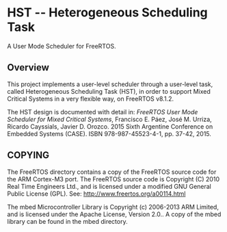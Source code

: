 # HST -- Heterogeneous Scheduling Task
A User Mode Scheduler for FreeRTOS.

## Overview
This project implements a user-level scheduler through a user-level task, called Heterogeneous Scheduling Task (HST), in order to support Mixed Critical Systems in a very flexible way, on FreeRTOS v8.1.2.

The HST design is documented with detail in: *FreeRTOS User Mode Scheduler for Mixed Critical Systems*, Francisco E. Páez, José M. Urriza, Ricardo Cayssials, Javier D. Orozco. 2015 Sixth Argentine Conference on Embedded Systems (CASE). ISBN 978-987-45523-4-1, pp. 37-42, 2015.

## COPYING
The FreeRTOS directory contains a copy of the FreeRTOS source code for the ARM Cortex-M3 port.
The FreeRTOS source code is Copyright (C) 2010 Real Time Engineers Ltd., and is licensed under a modified GNU General Public License (GPL). See: http://www.freertos.org/a00114.html

The mbed Microcontroller Library is Copyright (c) 2006-2013 ARM Limited, and is licensed under the Apache License, Version 2.0.. A copy of the mbed library can be found in the mbed directory.
